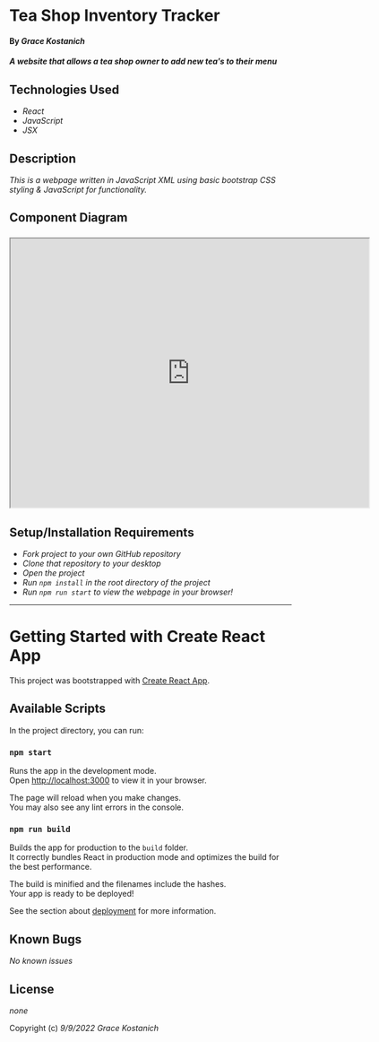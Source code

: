 # Tea Shop Inventory Tracker

#### By _**Grace Kostanich**_

#### _A website that allows a tea shop owner to add new tea's to their menu_

## Technologies Used

* _React_
* _JavaScript_
* _JSX_

## Description

_This is a webpage written in JavaScript XML using basic bootstrap CSS styling & JavaScript for functionality._


## Component Diagram

### <iframe src="https://drive.google.com/file/d/1uJn-ADqGHPX9x6pTh0EngSXffVSBCKDx/preview" width="640" height="480" allow="autoplay"></iframe>

## Setup/Installation Requirements

* _Fork project to your own GitHub repository_ 
* _Clone that repository to your desktop_
* _Open the project_
* _Run `npm install` in the root directory of the project_
* _Run `npm run start` to view the webpage in your browser!_

---   
   
# Getting Started with Create React App

This project was bootstrapped with [Create React App](https://github.com/facebook/create-react-app).

## Available Scripts

In the project directory, you can run:

### `npm start`

Runs the app in the development mode.\
Open [http://localhost:3000](http://localhost:3000) to view it in your browser.

The page will reload when you make changes.\
You may also see any lint errors in the console.

### `npm run build`

Builds the app for production to the `build` folder.\
It correctly bundles React in production mode and optimizes the build for the best performance.

The build is minified and the filenames include the hashes.\
Your app is ready to be deployed!

See the section about [deployment](https://facebook.github.io/create-react-app/docs/deployment) for more information.

## Known Bugs

_No known issues_

## License

_none_

Copyright (c) _9/9/2022_ _Grace Kostanich_

